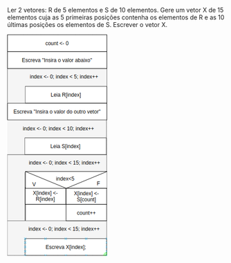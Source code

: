 Ler 2 vetores: R de 5 elementos e S de 10 elementos. Gere um vetor X de 15
elementos cuja as 5 primeiras posições contenha os elementos de R e as 10 últimas
posições os elementos de S. Escrever o vetor X.

![](https://github.com/Yxav/proglogic/blob/master/exercicios-vetor/13/13.png)

